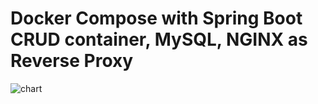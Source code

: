 # Docker Compose with Spring Boot CRUD container, MySQL, NGINX as Reverse Proxy

![chart](https://user-images.githubusercontent.com/47069895/53300764-371b2180-3843-11e9-8314-e983995ff6aa.jpg)



